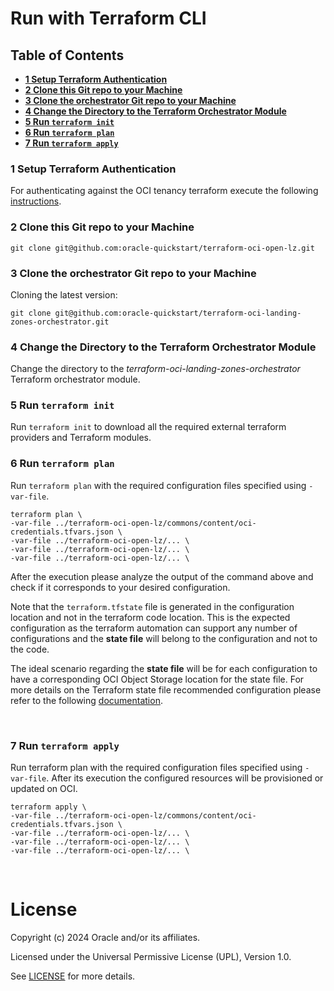 # Run with Terraform CLI <!-- omit from toc -->

## **Table of Contents** <!-- omit from toc -->
- [**1 Setup Terraform Authentication**](#1-setup-terraform-authentication)
- [**2 Clone this Git repo to your Machine**](#2-clone-this-git-repo-to-your-machine)
- [**3 Clone the orchestrator Git repo to your Machine**](#3-clone-the-orchestrator-git-repo-to-your-machine)
- [**4 Change the Directory to the Terraform Orchestrator Module**](#4-change-the-directory-to-the-terraform-orchestrator-module)
- [**5 Run ```terraform init```**](#5-run-terraform-init)
- [**6 Run ```terraform plan```**](#6-run-terraform-plan)
- [**7 Run ```terraform apply```**](#7-run-terraform-apply)




### **1 Setup Terraform Authentication**
For authenticating against the OCI tenancy terraform execute the following [instructions](/commons/content/terraform_authentication.md).
### **2 Clone this Git repo to your Machine**
```
git clone git@github.com:oracle-quickstart/terraform-oci-open-lz.git
```
### **3 Clone the orchestrator Git repo to your Machine**
Cloning the latest version:
```
git clone git@github.com:oracle-quickstart/terraform-oci-landing-zones-orchestrator.git
```
###  **4 Change the Directory to the Terraform Orchestrator Module**
Change the directory to the *terraform-oci-landing-zones-orchestrator* Terraform orchestrator module.
### **5 Run ```terraform init```**
Run ```terraform init``` to download all the required external terraform providers and Terraform modules.
### **6 Run ```terraform plan```**
Run ```terraform plan``` with the required configuration files specified using `-var-file`.
```
terraform plan \
-var-file ../terraform-oci-open-lz/commons/content/oci-credentials.tfvars.json \
-var-file ../terraform-oci-open-lz/... \
-var-file ../terraform-oci-open-lz/... \
-var-file ../terraform-oci-open-lz/... \

```

After the execution please analyze the output of the command above and check if it corresponds to your desired configuration.

Note that the ```terraform.tfstate``` file is generated in the configuration location and not in the terraform code location. This is the expected configuration as the terraform automation can support any number of configurations and the **state file** will belong to the configuration and not to the code.
  
The ideal scenario regarding the **state file** will be for each configuration to have a corresponding OCI Object Storage location for the state file. For more details on the Terraform state file recommended configuration please refer to the following [documentation](https://docs.oracle.com/en-us/iaas/Content/API/SDKDocs/terraformUsingObjectStore.htm).

&nbsp;

### **7 Run ```terraform apply```**
Run terraform plan with the required configuration files specified using `-var-file`. After its execution the configured resources will be provisioned or updated on OCI.
```
terraform apply \
-var-file ../terraform-oci-open-lz/commons/content/oci-credentials.tfvars.json \
-var-file ../terraform-oci-open-lz/... \
-var-file ../terraform-oci-open-lz/... \
-var-file ../terraform-oci-open-lz/... \
```

&nbsp;
&nbsp; 

# License <!-- omit from toc -->

Copyright (c) 2024 Oracle and/or its affiliates.

Licensed under the Universal Permissive License (UPL), Version 1.0.

See [LICENSE](/LICENSE) for more details.
